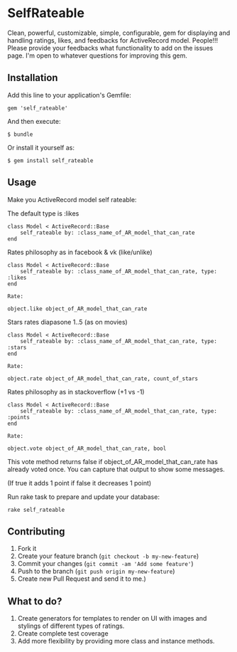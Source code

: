 # SelfRateable

Clean, powerful, customizable, simple, configurable, gem for displaying and handling ratings, likes, and feedbacks for ActiveRecord model.
People!!! Please provide your feedbacks what functionality to add on the issues page. I'm open to whatever questions for improving this gem. 

## Installation

Add this line to your application's Gemfile:

    gem 'self_rateable'

And then execute:

    $ bundle

Or install it yourself as:

    $ gem install self_rateable

## Usage

Make you ActiveRecord model self rateable:

The default type is :likes

	class Model < ActiveRecord::Base
    	self_rateable by: :class_name_of_AR_model_that_can_rate
 	end

Rates philosophy as in facebook & vk (like/unlike)

	class Model < ActiveRecord::Base
    	self_rateable by: :class_name_of_AR_model_that_can_rate, type: :likes
 	end

 	Rate:

 	object.like object_of_AR_model_that_can_rate

Stars rates diapasone 1..5 (as on movies) 	

 	class Model < ActiveRecord::Base
    	self_rateable by: :class_name_of_AR_model_that_can_rate, type: :stars
 	end

 	Rate:

 	object.rate object_of_AR_model_that_can_rate, count_of_stars

 Rates philosophy as in stackoverflow (+1 vs -1)	

 	class Model < ActiveRecord::Base
    	self_rateable by: :class_name_of_AR_model_that_can_rate, type: :points
 	end

 	Rate:

 	object.vote object_of_AR_model_that_can_rate, bool

This vote method returns false if object_of_AR_model_that_can_rate has already voted once. You can capture that output to show some messages.	

 (If true it adds 1 point if false it decreases 1 point)	

 Run rake task to prepare and update your database:

 	rake self_rateable	


## Contributing

1. Fork it
2. Create your feature branch (`git checkout -b my-new-feature`)
3. Commit your changes (`git commit -am 'Add some feature'`)
4. Push to the branch (`git push origin my-new-feature`)
5. Create new Pull Request and send it to me.)

## What to do?

1. Create generators for templates to render on UI with images and stylings of different types of ratings.
2. Create complete test coverage
3. Add more flexibility by providing more class and instance methods. 
